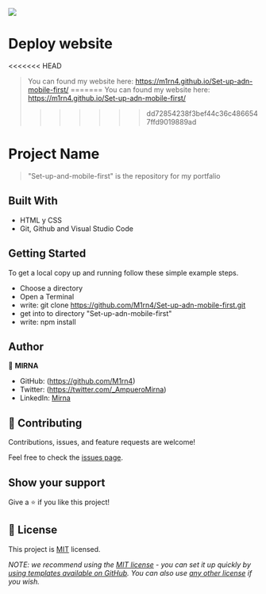 ![](https://img.shields.io/badge/Microverse-blueviolet)

# Deploy website
<<<<<<< HEAD

> You can found my website here:
 https://m1rn4.github.io/Set-up-adn-mobile-first/
=======
> You can found my website here: https://m1rn4.github.io/Set-up-adn-mobile-first/
>>>>>>> dd72854238f3bef44c36c4866547ffd9019889ad

# Project Name

> "Set-up-and-mobile-first" is the repository for my portfalio 

## Built With

- HTML y CSS
- Git, Github and Visual Studio Code

## Getting Started

To get a local copy up and running follow these simple example steps.

- Choose a directory
- Open a Terminal
- write: git clone https://github.com/M1rn4/Set-up-adn-mobile-first.git
- get into to directory "Set-up-adn-mobile-first"
- write: npm install

## Author

👤 **MIRNA**

- GitHub: (https://github.com/M1rn4)
- Twitter: (https://twitter.com/_AmpueroMirna)
- LinkedIn: [Mirna](https://www.linkedin.com/in/mirna-ampuero-caro/)


## 🤝 Contributing

Contributions, issues, and feature requests are welcome!

Feel free to check the [issues page](https://github.com/M1rn4/Set-up-adn-mobile-first/issues).

## Show your support

Give a ⭐️ if you like this project!

## 📝 License

This project is [MIT](./LICENSE) licensed.

_NOTE: we recommend using the [MIT license](https://choosealicense.com/licenses/mit/) - you can set it up quickly by [using templates available on GitHub](https://docs.github.com/en/communities/setting-up-your-project-for-healthy-contributions/adding-a-license-to-a-repository). You can also use [any other license](https://choosealicense.com/licenses/) if you wish._
